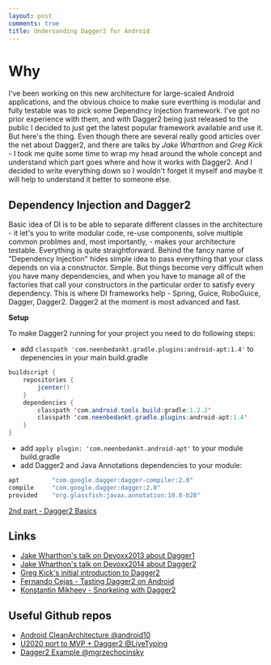 ```yaml
---
layout: post
comments: true
title: Undersanding Dagger2 for Android
---
```


# Why

I've been working on this new architecture for large-scaled Android applications, and the obvious choice to make sure everthing is modular and fully testable was to pick some Dependncy Injection framework.
I've got no prior experience with them, and with Dagger2 being just released to the public I decided to just get the latest popular framework available and use it.
But here's the thing. Even though there are several really good articles over the net about Dagger2, and there are talks by *Jake Wharthon* and *Greg Kick* - I took me quite some time to wrap my head around the whole concept and understand which part goes where and how it works with Dagger2. And I decided to write everything down so I wouldn't forget it myself and maybe it will help to understand it better to someone else.

## Dependency Injection and Dagger2

Basic idea of DI is to be able to separate different classes in the architecture - it let's you to write modular code, re-use components, solve multiple common problmes and, most importantly, - makes your architecture testable.
Everything is quite straightforward. Behind the fancy name of "Dependency Injection" hides simple idea to pass everything that your class depends on via a constructor. Simple. But things become very difficult when you have many dependencies, and when you have to manage all of the factories that call your constructors in the particular order to satisfy every dependency.
This is where DI frameworks help - Spring, Guice, RoboGuice, Dagger, Dagger2.
Dagger2 at the moment is most advanced and fast.

**Setup**

To make Dagger2 running for your project you need to do following steps:
* add ```classpath 'com.neenbedankt.gradle.plugins:android-apt:1.4'``` to depenencies in your main build.gradle

```java
buildscript {
    repositories {
        jcenter()
    }
    dependencies {
        classpath 'com.android.tools.build:gradle:1.2.2'
        classpath 'com.neenbedankt.gradle.plugins:android-apt:1.4'
    }
}
```

* add ```apply plugin: 'com.neenbedankt.android-apt'``` to your module build.gradle
* add Dagger2 and Java Annotations dependencies to your module:

```java
apt         "com.google.dagger:dagger-compiler:2.0"
compile     "com.google.dagger:dagger:2.0"
provided    "org.glassfish:javax.annotation:10.0-b28"
```

[2nd part - Dagger2 Basics](http://aaverin.github.io/2014/05/06/dagger2-basics/)

## Links

 * [Jake Wharthon's talk on Devoxx2013 about Dagger1](https://www.parleys.com/tutorial/architecting-android-applications-dagger)
 * [Jake Wharthon's talk on Devoxx2014 about Dagger2](https://www.parleys.com/tutorial/the-future-dependency-injection-dagger-2)
 * [Greg Kick's initial introduction to Dagger2](https://www.youtube.com/watch?v=oK_XtfXPkqw)
 * [Fernando Cejas - Tasting Dagger2 on Android](http://fernandocejas.com/2015/04/11/tasting-dagger-2-on-android/)
 * [Konstantin Mikheev - Snorkeling with Dagger2](http://konmik.github.io/snorkeling-with-dagger-2.html)

## Useful Github repos

* [Android CleanArchitecture @android10](https://github.com/android10/Android-CleanArchitecture)
* [U2020 port to MVP + Dagger2 @LiveTyping](https://github.com/LiveTyping/u2020-mvp)
* [Dagger2 Example @mgrzechocinsky](https://github.com/mgrzechocinski/dagger2-example)
